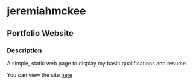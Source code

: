 # jeremiahmckee

## Portfolio Website

### Description

A simple, static web page to display my basic qualifications and resume.

You can view the site [here](https://jeremiahmckee.github.io/portfolio-website/(http://127.0.0.1:5500/index.html))

